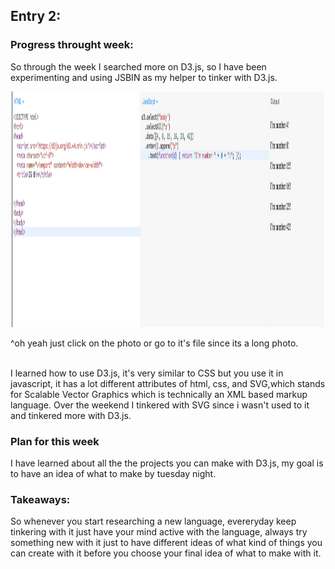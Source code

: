 ## Entry 2:
### Progress throught week:
So through the week I searched more on D3.js, so I have been experimenting and using JSBIN as my helper to tinker with D3.js.

<p align = "center">
  <img src = "jsbinexample.png" width="500" height="377">
</p>
^oh yeah just click on the photo or go to it's file since its a long photo.
<br><br>


I learned how to use D3.js, it's very similar to CSS but you use it in javascript, it has a lot different 
attributes of html, css, and SVG,which stands for Scalable Vector Graphics which is technically an XML based 
markup language. Over the weekend I tinkered with SVG since i wasn't used to it and tinkered more with D3.js.

### Plan for this week
I have learned about all the the projects you can make with D3.js, my goal is to have an idea of what to make by tuesday night.



### Takeaways:
So whenever you start researching a new language, evereryday keep tinkering with it
just have your mind active with the language, always try something new with it just to have different ideas of what kind of things you can create
with it before you choose your final idea of what to make with it.

